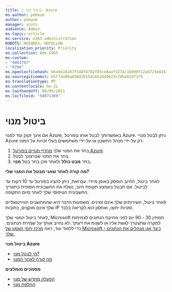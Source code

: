 ```yaml
---
title: ביטול מנוי ב- Azure
ms.author: pebaum
author: pebaum
manager: scotv
audience: Admin
ms.topic: article
ms.service: o365-administration
ROBOTS: NOINDEX, NOFOLLOW
localization_priority: Priority
ms.collection: Adm_O365
ms.custom:
- "9003797"
- "6786"
ms.openlocfilehash: b6a9a18287f548f4782f83ce8aaf3274c1b090f12ad723e81b72b40aec47d812
ms.sourcegitcommit: b5f7da89a650d2915dc652449623c78be6247175
ms.translationtype: MT
ms.contentlocale: he-IL
ms.lasthandoff: 08/05/2021
ms.locfileid: "54071369"
---
```

# <a name="cancel-subscription"></a>ביטול מנוי

אם אינך זקוק עוד למנוי Azure, באפשרותך לבטל אותו בפורטל Azure. ניתן לבטל מנויי Azure רק על-ידי מנהל החשבון או על-ידי משתמשים בעלי זכויות על המנוי.

1. בחר את המנוי שלך [מהדף מנויים בפורטל Azure](https://portal.azure.com/#blade/Microsoft_Azure_Billing/SubscriptionsBlade).
2. בחר את המנוי שברצונך לבטל.
3. בחר **מבט כולל** ולאחר מכן בחר בטל **מנוי.**

**מה קורה לאחר שאני מבטל את המנוי שלי?**

לאחר ביטול, החיוב הופסק באופן מיידי. עם זאת, ניתן להציג בפורטל עד 10 דקות עד לביטול. אם תבטל באמצע תקופת חיוב, נשלח את החשבונית הסופית בתאריך החשבונית הטיפוסי שלך לאחר סיום התקופה.

לאחר ביטול, השירותים שלך אינם זמינים. משמעות הדבר היא שהמחשבים הווירטואליים שלך אינם מוקצים, כתובות IP זמניות יתוצו, ואחסון הוא לקריאה בלבד.

לאחר ביטול המנוי שלך, Microsoft תמתין 30 - 90 יום לפני מחיקת הנתונים לצמיתות למקרה שתצטרך לגשת אליו או לשנות את דעתך. לא נחייב אותך על שמירת הנתונים. כדי ללמוד עוד, ראה [מרכז יחסי האמון של Microsoft - כיצד אנו מנהלים את הנתונים שלך.](https://go.microsoft.com/fwLink/p/?LinkID=822930&clcid=0x409)

**ביטול מנוי Azure**

- [מי לבטל מנוי?](https://docs.microsoft.com/azure/billing/billing-how-to-cancel-azure-subscription?WT.mc_id=Portal-Microsoft_Azure_Support#who-can-cancel-a-subscription)
- [מה קורה לאחר המנוי](https://docs.microsoft.com/azure/billing/billing-how-to-cancel-azure-subscription?WT.mc_id=Portal-Microsoft_Azure_Support#what-happens-after-i-cancel-my-subscription)

**מסמכים מומלצים**

- [הפעלה מחדש של מנוי](https://docs.microsoft.com/azure/billing/billing-how-to-cancel-azure-subscription?WT.mc_id=Portal-Microsoft_Azure_Support#reactivate-subscription)
- [החלפת מנוי](https://docs.microsoft.com/azure/billing/billing-how-to-switch-azure-offer?WT.mc_id=Portal-Microsoft_Azure_Support)